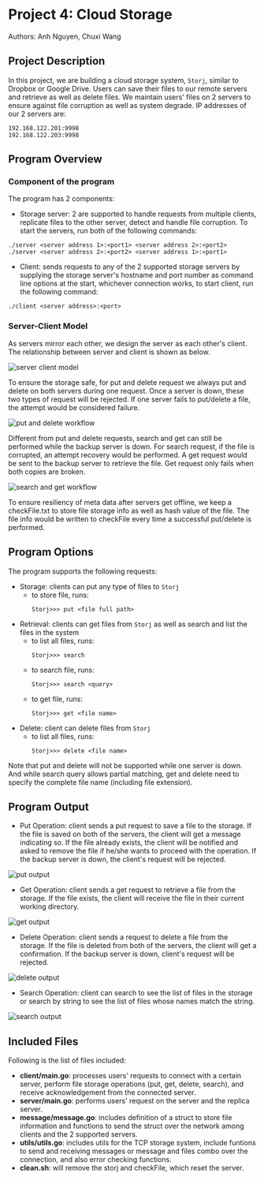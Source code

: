 # **Project 4: Cloud Storage**

Authors: Anh Nguyen, Chuxi Wang

## **Project Description**

In this project, we are building a cloud storage system, `Storj`, similar to Dropbox or Google Drive. Users can save their files to our remote servers and retrieve as well as delete files. We maintain users' files on 2 servers to ensure against file corruption as well as system degrade. IP addresses of our 2 servers are:

```
192.168.122.201:9998
192.168.122.203:9998
```

## **Program Overview**
### Component of the program
The program has 2 components:

- Storage server: 2 are supported to handle requests from multiple clients, replicate files to the other server, detect and handle file corruption. To start the servers, run both of the following commands:

```console
./server <server address 1>:<port1> <server address 2>:<port2>
./server <server address 2>:<port2> <server address 1>:<port1>
```

- Client: sends requests to any of the 2 supported storage servers by supplying the storage server's hostname and port number as command line options at the start, whichever connection works, to start client, run the following command:

```console
./client <server address>:<port>
```

### Server-Client Model
As servers mirror each other, we design the server as each other's client. The relationship between server and client is shown as below.

<img src="https://github.com/usf-cs521-sp21/P4-siri/blob/main/img/cllient_server_model.gif" alt="server client model">

To ensure the storage safe, for put and delete request we always put and delete on both servers during one request. Once a server is down, these two types of request will be rejected. If one server fails to put/delete a file, the attempt would be considered failure. 

<img src="https://github.com/usf-cs521-sp21/P4-siri/blob/main/img/cllient_server_model2.gif" alt="put and delete workflow">

Different from put and delete requests, search and get can still be performed while the backup server is down. For search request, if the file is corrupted, an attempt recovery would be performed. A get request would be sent to the backup server to retrieve the file. Get request only fails when both copies are broken.

<img src="https://github.com/usf-cs521-sp21/P4-siri/blob/main/img/cllient_server_model3.gif" alt="search and get workflow">

To ensure resiliency of meta data after servers get offline, we keep a checkFile.txt to store file storage info as well as hash value of the file. The file info would be written to checkFile every time a successful put/delete is performed.


## **Program Options**
The program supports the following requests:

- Storage: clients can put any type of files to `Storj`
    - to store file, runs:
        ```console
        Storj>>> put <file full path>
        ```
- Retrieval: clients can get files from `Storj` as well as search and list the files in the system
    - to list all files, runs:
        ```console
        Storj>>> search 
        ```
    - to search file, runs:
        ```console
        Storj>>> search <query>
        ```
    - to get file, runs:
        ```console
        Storj>>> get <file name>
        ```
- Delete: client can delete files from `Storj`
    - to list all files, runs:
        ```console
        Storj>>> delete <file name>
        ```

Note that put and delete will not be supported while one server is down. And while search query allows partial matching, get and delete need to specify the complete file name (including file extension).

## **Program Output** 

- Put Operation: client sends a put request to save a file to the storage. If the file is saved on both of the servers, the client will get a message indicating so. If the file already exists, the client will be notified and asked to remove the file if he/she wants to proceed with the operation. If the backup server is down, the client's request will be rejected.

<img src="https://github.com/usf-cs521-sp21/P4-siri/blob/main/img/put.gif" alt="put output">

- Get Operation: client sends a get request to retrieve a file from the storage. If the file exists, the client will receive the file in their current working directory.

<img src="https://github.com/usf-cs521-sp21/P4-siri/blob/main/img/get.gif" alt="get output">

- Delete Operation: client sends a request to delete a file from the storage. If the file is deleted from both of the servers, the client will get a confirmation. If the backup server is down, client's request will be rejected.

<img src="https://github.com/usf-cs521-sp21/P4-siri/blob/main/img/delete.gif" alt="delete output">

- Search Operation: client can search to see the list of files in the storage or search by string to see the list of files whose names match the string.

<img src="https://github.com/usf-cs521-sp21/P4-siri/blob/main/img/search.gif" alt="search output">

## **Included Files**

Following is the list of files included:

- **client/main.go**: processes users' requests to connect with a certain server, perform file storage operations (put, get, delete, search), and receive acknowledgement from the connected server.
- **server/main.go**: performs users' request on the server and the replica server.
- **message/message.go**: includes definition of a struct to store file information and functions to send the struct over the network among clients and the 2 supported servers.
- **utils/utils.go**: includes utils for the TCP storage system, include funtions to send and receiving messages or message and files combo over the connection,
and also error checking functions.
- **clean.sh**: will remove the storj and checkFile, which reset the server.
